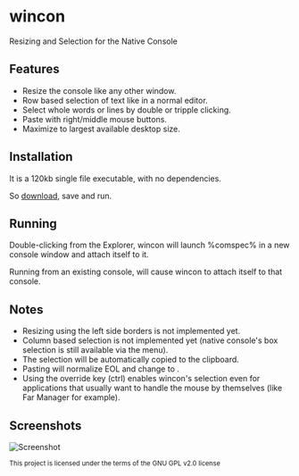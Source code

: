 # wincon
Resizing and Selection for the Native Console

## Features
- Resize the console like any other window.
- Row based selection of text like in a normal editor.
- Select whole words or lines by double or tripple clicking.
- Paste with right/middle mouse buttons.
- Maximize to largest available desktop size.

## Installation
It is a 120kb single file executable, with no dependencies.

So [download][release], save and run.

## Running
Double-clicking from the Explorer, wincon will launch %comspec% in a new console window and attach itself to it.

Running from an existing console, will cause wincon to attach itself to that console.

## Notes
- Resizing using the left side borders is not implemented yet.
- Column based selection is not implemented yet (native console's box selection is still available via the menu).
- The selection will be automatically copied to the clipboard.
- Pasting will normalize EOL and change <tab> to <space>.
- Using the override key (ctrl) enables wincon's selection even for applications that usually want to handle the mouse by themselves (like Far Manager for example).

## Screenshots

![Screenshot][ss]

<sub>This project is licensed under the terms of the GNU GPL v2.0 license</sub>

[release]: https://github.com/kobilutil/wincon/releases/latest
[ss]: https://github.com/kobilutil/wincon/raw/master/images/screenshot.png "Screenshot"
